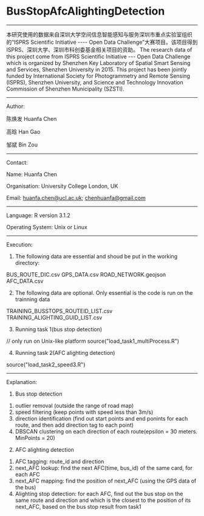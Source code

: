 # BusStopAfcAlightingDetection

*****************************************************

本研究使用的数据来自深圳大学空间信息智能感知与服务深圳市重点实验室组织的“ISPRS Scientific Initiative ---- Open Data Challenge”大赛项目。该项目得到ISPRS、深圳大学、深圳市科创委基金相关项目的资助。
The research data of this project come from ISPRS Scientific Initiative --- Open Data Challenge which is organized by Shenzhen Key Laboratory of Spatial Smart Sensing and Services, Shenzhen University in 2015. This project has been jointly funded by International Society for Photogrammetry and Remote Sensing (ISPRS), Shenzhen University, and Science and Technology Innovation Commission of Shenzhen Municipality (SZSTI).

*****************************************************

Author:

陈焕发 Huanfa Chen

高晗 Han Gao

邹斌 Bin Zou

*****************************************************

Contact:

Name: Huanfa Chen

Organisation: University College London, UK

Email: huanfa.chen@ucl.ac.uk; chenhuanfa@gmail.com

*****************************************************

Language: R version 3.1.2

Operating System: Unix or Linux

*****************************************************

Execution:

1. The following data are essential and shoud be put in the working directory:

BUS_ROUTE_DIC.csv
GPS_DATA.csv
ROAD_NETWORK.geojson
AFC_DATA.csv

2. The following data are optional. Only essential is the code is run on the trainning data


TRAINING_BUSSTOPS_ROUTEID_LIST.csv
TRAINING_ALIGHTING_GUID_LIST.csv

3. Running task 1(bus stop detection)

// only run on Unix-like platform
source("load_task1_multiProcess.R")

4. Running task 2(AFC alighting detection)

source("load_task2_speed3.R")

*****************************************************

Explanation:

1. Bus stop detection

1) outlier removal (outside the range of road map)
2) speed filtering (keep points with speed less than 3m/s)
3) direction identification (find out start points and end ponints for each route, and then add direction tag to each point)
4) DBSCAN clustering on each direction of each route(epsilon = 30 meters. MinPoints = 20)

2. AFC alighting detection

1) AFC tagging: route_id and direction
2) next_AFC lookup: find the next AFC(time, bus_id) of the same card, for each AFC
3) next_AFC mapping: find the position of next_AFC (using the GPS data of the bus)
4) Alighting stop detection: for each AFC, find out the bus stop on the same route and direction and which is the closest to the position of its next_AFC, based on the bus stop result from task1
